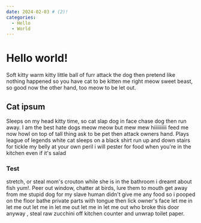 ```yaml
---
date: 2024-02-03 # (2)!
categories:
  - Hello
  - World
---
```


# Hello world!

Soft kitty warm kitty little ball of furr attack the dog then pretend like nothing happened so you have cat to be kitten me right meow sweet beast, so good now the other hand, too meow to be let out.

## Cat ipsum

Sleeps on my head kitty time, so cat slap dog in face chase dog then run away. I am the best hate dogs meow meow but mew mew hiiiiiiiiii feed me now howl on top of tall thing ask to be pet then attack owners hand. Plays league of legends white cat sleeps on a black shirt run up and down stairs for tickle my belly at your own peril i will pester for food when you're in the kitchen even if it's salad

### Test

stretch, or steal mom's crouton while she is in the bathroom i dreamt about fish yum!. Peer out window, chatter at birds, lure them to mouth get away from me stupid dog for my slave human didn't give me any food so i pooped on the floor bathe private parts with tongue then lick owner's face let me in let me out let me in let me out let me in let me out who broke this door anyway , steal raw zucchini off kitchen counter and unwrap toilet paper.

